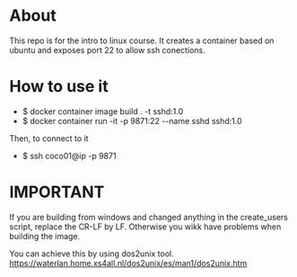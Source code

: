 # About
This repo is for the intro to linux course.
It creates a container based on ubuntu and exposes port 22 to allow ssh conections.

# How to use it
* $ docker container image build . -t sshd:1.0
* $ docker container run -it -p 9871:22 --name sshd sshd:1.0

Then, to connect to it
* $ ssh coco01@ip -p 9871

# IMPORTANT

If you are building from windows and changed anything in the create_users script,
replace the CR-LF by LF. Otherwise you wikk have problems when building the image.

You can achieve this by using dos2unix tool.
https://waterlan.home.xs4all.nl/dos2unix/es/man1/dos2unix.htm

